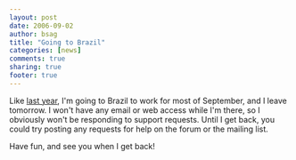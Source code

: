 ```yaml
---
layout: post
date: 2006-09-02 
author: bsag 
title: "Going to Brazil" 
categories: [news] 
comments: true
sharing: true
footer: true
---
```


Like [last year](http://www.rousette.org.uk/projects/news/comments/away-for-most-of-september/), I'm going to Brazil to work for most of September, and I leave tomorrow. I won't have any email or web access while I'm there, so I obviously won't be responding to support requests. Until I get back, you could try posting any requests for help on the forum or the mailing list.

Have fun, and see you when I get back! 

 
